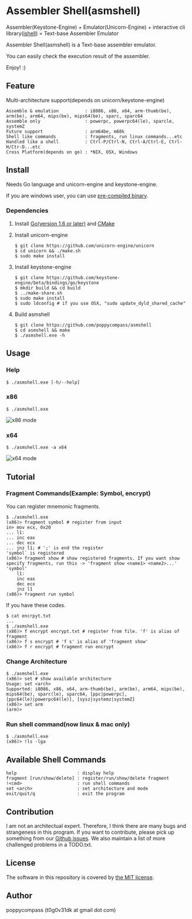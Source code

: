 Assembler Shell(asmshell)
==============

Assembler(Keystone-Engine) + Emulator(Unicorn-Engine) + interactive cli library([ishell](https://github.com/abiosoft/ishell)) = Text-base Assembler Emulator

Assembler Shell(asmshell) is a Text-base assembler emulator.

You can easily check the execution result of the assembler.

Enjoy! :)

## Feature
Multi-architecture support(depends on unicorn/keystone-engine)

	Assemble & emulation          : i8086, x86, x64, arm-thumb(be), arm(be), arm64, mips(be), mips64(be), sparc, sparc64
	Assemble only                 : powerpc, powerpc64(le), sparcle, systemZ
	Future support                : arm64be, m68k
	Shell like commands           : fragments, run linux commands...etc
	Handled like a shell          : Ctrl-P/Ctrl-N, Ctrl-A/Ctrl-E, Ctrl-H/Ctr-D...etc
	Cross Platform(depends on go) : *NIX, OSX, Windows

## Install
Needs Go language and unicorn-engine and keystone-engine. 

If you are windows user, you can use [pre-compiled binary](https://github.com/poppycompass/asmshell/prebuild).

### Dependencies

1. Install [Go(version 1.6 or later)](https://golang.org/dl/) and [CMake](https://cmake.org/download/)

2. Install unicorn-engine

	`$ git clone https://github.com/unicorn-engine/unicorn`  
	`$ cd unicorn && ./make.sh`  
	`$ sudo make install`  

3. Install keystone-engine

	`$ git clone https://github.com/keystone-engine/beta/bindings/go/keystone`  
	`$ mkdir build && cd build`  
	`$ ../make-share.sh`  
	`$ sudo make install`  
	`$ sudo ldconfig # if you use OSX, "sudo update_dyld_shared_cache"`  

4. Build asmshell

	`$ git clone https://github.com/poppycompass/asmshell`  
	`$ cd asmshell && make`  
	`$ ./asmshell.exe -h`  


## Usage

### Help
	$ ./asmshell.exe [-h/--help]

### x86
	$ ./asmshell.exe
![x86 mode](https://github.com/poppycompass/asmshell/blob/master/images/x86.jpg)

### x64
	$ ./asmshell.exe -a x64
![x64 mode](https://github.com/poppycompass/asmshell/blob/master/images/x64.jpg)


## Tutorial

### Fragment Commands(Example: Symbol, encrypt)
You can register mnemonic fragments.

	$ ./asmshell.exe
	(x86)> fragment symbol # register from input
	in> mov ecx, 0x20
	... l1:
	... inc eax
	... dec ecx
	... jnz l1; # ';' is end the register
	'symbol` is registered
	(x86)> fragment show # show registered fragments. If you want show specify fragments, run this -> 'fragment show <name1> <name2>...'
	'symbol'
	    l1:
	    inc eax
	    dec ecx
	    jnz l1
	(x86)> fragment run symbol

If you have these codes.

	$ cat encrpyt.txt
	...
	$ ./asmshell.exe
	(x86)> f encrypt encrypt.txt # register from file. 'f' is alias of fragment
	(x86)> f s encrypt # 'f s' is alias of 'fragment show'
	(x86)> f r encrypt # fragment run encrypt


### Change Architecture

	$ ./asmshell.exe
	(x86)> set # show available architecture
	Usage: set <arch>
	Supported: i8086, x86, x64, arm-thumb(be), arm(be), arm64, mips(be), mips64(be), sparc(le), sparc64, [ppc|powerpc], [ppc64(le)|powerpc64(le)], [sysz|systemz|systemZ]
	(x86)> set arm
	(arm)>

### Run shell command(now linux & mac only)
	$ ./asmshell.exe
	(x86)> !ls -lga

## Available Shell Commands
	help                       : display help
	fragment [run/show/delete] : register/run/show/delete fragment
	!<cmd>                     : run shell commands
	set <arch>                 : set architecture and mode
	exit/quit/q                : exit the program


## Contribution
I am not an architectual expert. Therefore, I think there are many bugs and strangeness in this program.
If you want to contribute, please pick up something from our [Github issues](https://github.com/poppycompass/asmshell/issues).
We also maintain a list of more challenged problems in a TODO.txt.


## License

The software in this repository is covered by [the MIT license](LICENSE).


## Author

poppycompass (t0g0v31dk at gmail dot com)
